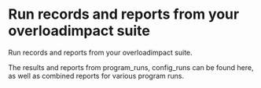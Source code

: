 # Run records and reports from your overloadimpact suite

Run records and reports from your overloadimpact suite.

The results and reports from program_runs, config_runs can be found here, as well as combined reports for various program runs.

